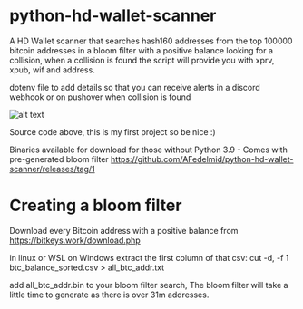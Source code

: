 # python-hd-wallet-scanner

A HD Wallet scanner that searches hash160 addresses from the top 100000 bitcoin addresses in a bloom filter with a positive balance looking for a collision, when a collision is found the script will provide you with xprv, xpub, wif and address.

dotenv file to add details so that you can receive alerts in a discord webhook or on pushover when collision is found

![alt text](https://i.imgur.com/ksINotd.png)

Source code above, this is my first project so be nice :)

Binaries available for download for those without Python 3.9 - Comes with pre-generated bloom filter
https://github.com/AFedelmid/python-hd-wallet-scanner/releases/tag/1

# Creating a bloom filter

Download every Bitcoin address with a positive balance from https://bitkeys.work/download.php

in linux or WSL on Windows extract the first column of that csv: cut -d, -f 1 btc_balance_sorted.csv > all_btc_addr.txt

add all_btc_addr.bin to your bloom filter search, The bloom filter will take a little time to generate as there is over 31m addresses.
